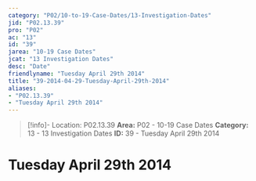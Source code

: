 ```yaml
---
category: "P02/10-to-19-Case-Dates/13-Investigation-Dates"
jid: "P02.13.39"
pro: "P02"
ac: "13"
id: "39"
jarea: "10-19 Case Dates"
jcat: "13 Investigation Dates"
desc: "Date"
friendlyname: "Tuesday April 29th 2014"
title: "39-2014-04-29-Tuesday-April-29th-2014"
aliases: 
- "P02.13.39"
- "Tuesday April 29th 2014"
---
```

>[!info]- Location: P02.13.39
>**Area:** P02 - 10-19 Case Dates
>**Category:** 13 - 13 Investigation Dates
>**ID:** 39 - Tuesday April 29th 2014

# Tuesday April 29th 2014
